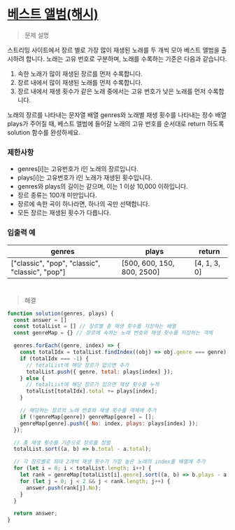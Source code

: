 # [베스트 앨범(해시)](https://school.programmers.co.kr/learn/courses/30/lessons/42579)

> 문제 설명

스트리밍 사이트에서 장르 별로 가장 많이 재생된 노래를 두 개씩 모아 베스트 앨범을 출시하려 합니다. 노래는 고유 번호로 구분하며, 노래를 수록하는 기준은 다음과 같습니다.

1. 속한 노래가 많이 재생된 장르를 먼저 수록합니다.
2. 장르 내에서 많이 재생된 노래를 먼저 수록합니다.
3. 장르 내에서 재생 횟수가 같은 노래 중에서는 고유 번호가 낮은 노래를 먼저 수록합니다.

노래의 장르를 나타내는 문자열 배열 genres와 노래별 재생 횟수를 나타내는 정수 배열 plays가 주어질 때, 베스트 앨범에 들어갈 노래의 고유 번호를 순서대로 return 하도록 solution 함수를 완성하세요.

### 제한사항

- genres[i]는 고유번호가 i인 노래의 장르입니다.
- plays[i]는 고유번호가 i인 노래가 재생된 횟수입니다.
- genres와 plays의 길이는 같으며, 이는 1 이상 10,000 이하입니다.
- 장르 종류는 100개 미만입니다.
- 장르에 속한 곡이 하나라면, 하나의 곡만 선택합니다.
- 모든 장르는 재생된 횟수가 다릅니다.

### 입출력 예

| genres | plays | return |
| --- | --- | --- |
| ["classic", "pop", "classic", "classic", "pop"] | [500, 600, 150, 800, 2500] | [4, 1, 3, 0] |

#

> 해결

```jsx
function solution(genres, plays) {
  const answer = []
  const totalList = [] // 장르별 총 재생 횟수를 저장하는 배열
  const genreMap = {} // 장르에 속하는 노래 번호와 재생 횟수를 저장하는 객체

  genres.forEach((genre, index) => {
    const totalIdx = totalList.findIndex((obj) => obj.genre === genre);
    if (totalIdx === -1) {
      // totalList에 해당 장르가 없으면 추가
      totalList.push({ genre, total: plays[index] });
    } else {
      // totalList에 해당 장르가 있으면 재생 횟수를 누적
      totalList[totalIdx].total += plays[index];
    }

    // 해당하는 장르의 노래 번호와 재생 횟수를 객체에 추가
    if (!genreMap[genre]) genreMap[genre] = [];
    genreMap[genre].push({ No: index, plays: plays[index] });
  });

  // 총 재생 횟수를 기준으로 장르를 정렬
  totalList.sort((a, b) => b.total - a.total);

  // 각 장르별로 최대 2개씩 재생 횟수가 가장 높은 노래의 index를 배열에 추가
  for (let i = 0; i < totalList.length; i++) {
    let rank = genreMap[totalList[i].genre].sort((a, b) => b.plays - a.plays);
    for (let j = 0; j < 2 && j < rank.length; j++) {
      answer.push(rank[j].No);
    }
  }

  return answer;
}
```
